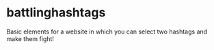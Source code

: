 # battlinghashtags
Basic elements for a website in which you can select two hashtags and make them fight!
